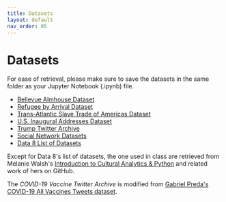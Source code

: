 ```yaml
---
title: Datasets
layout: default
nav_order: 05
---
```


# Datasets
For ease of retrieval, please make sure to save the datasets in the same folder as your Jupyter Notebook (.ipynb) file.

- [Bellevue Almhouse Dataset](https://github.com/zmuhls/CCNY-Data-Science/blob/main/assets/datasets/bellevue_almshouse_modified.csv)
- [Refugee by Arrival Dataset](https://github.com/zmuhls/CCNY-Data-Science/blob/main/assets/datasets/refugee-arrivals-by-destination.csv)
- [Trans-Atlantic Slave Trade of Americas Dataset](https://github.com/zmuhls/CCNY-Data-Science/blob/main/assets/datasets/Trans-Atlantic-Slave-Trade_Americas.csv)
- [U.S. Inaugural Addresses Dataset](https://github.com/zmuhls/CCNY-Data-Science/blob/main/assets/datasets/US_Inaugural_Addresses.zip)
- [Trump Twitter Archive](https://github.com/zmuhls/CCNY-Data-Science/blob/main/assets/datasets/Trump-Tweets_2009-2021.csv)
- [Social Network Datasets](https://github.com/melaniewalsh/sample-social-network-datasets)
- [Data 8 List of Datasets](https://github.com/data-8/textbook/tree/main/assets/data)

Except for Data 8's list of datasets, the one used in class are retrieved from Melanie Walsh's [Introduction to Cultural Analytics & Python](https://melaniewalsh.github.io/Intro-Cultural-Analytics/00-Datasets/00-Datasets.html) and related work of hers on GitHub. 

The _COVID-19 Vaccine Twitter Archive_ is modified from [Gabriel Preda's COVID-19 All Vaccines Tweets dataset](https://www.kaggle.com/datasets/gpreda/all-covid19-vaccines-tweets).

